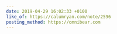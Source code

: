 ```yaml
---
date: 2019-04-29 16:02:33 +0100
like_of: https://calumryan.com/note/2596
posting_method: https://omnibear.com
---
```

